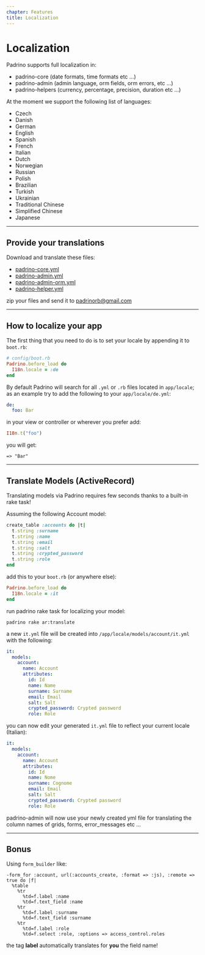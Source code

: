 ```yaml
---
chapter: Features
title: Localization
---
```


# Localization

Padrino supports full localization in:

- padrino-core (date formats, time formats etc ...)
- padrino-admin (admin language, orm fields, orm errors, etc ...)
- padrino-helpers (currency, percentage, precision, duration etc ...)

At the moment we support the following list of languages:

- Czech
- Danish
- German
- English
- Spanish
- French
- Italian
- Dutch
- Norwegian
- Russian
- Polish
- Brazilian
- Turkish
- Ukrainian
- Traditional Chinese
- Simplified Chinese
- Japanese

--------------------------------------------------------------------------------

## Provide your translations

Download and translate these files:

- [padrino-core.yml](https://raw.github.com/padrino/padrino-framework/master/padrino-support/lib/padrino-support/locale/en.yml)
- [padrino-admin.yml](http://raw.github.com/padrino/padrino-framework/master/padrino-admin/lib/padrino-admin/locale/admin/en.yml)
- [padrino-admin-orm.yml](http://raw.github.com/padrino/padrino-framework/master/padrino-admin/lib/padrino-admin/locale/orm/en.yml)
- [padrino-helper.yml](http://raw.github.com/padrino/padrino-framework/master/padrino-helpers/lib/padrino-helpers/locale/en.yml)

zip your files and send it to [padrinorb@gmail.com](mailto:padrinorb@gmail.org)

--------------------------------------------------------------------------------

## How to localize your app

The first thing that you need to do is to set your locale by appending it to
`boot.rb`:

```ruby
# config/boot.rb
Padrino.before_load do
  I18n.locale = :de
end
```

By default Padrino will search for all `.yml` or `.rb` files located in
`app/locale`; as an example try to add the following to your
`app/locale/de.yml`:

```yml
de:
  foo: Bar
```

in your view or controller or wherever you prefer add:

```ruby
I18n.t("foo")
```

you will get:

```
=> "Bar"
```

--------------------------------------------------------------------------------

## Translate Models (ActiveRecord)

Translating models via Padrino requires few seconds thanks to a built-in rake
task!

Assuming the following Account model:

```ruby
create_table :accounts do |t|
  t.string :surname
  t.string :name
  t.string :email
  t.string :salt
  t.string :crypted_password
  t.string :role
end
```

add this to your `boot.rb` (or anywhere else):

```ruby
Padrino.before_load do
  I18n.locale = :it
end
```

run padrino rake task for localizing your model:

```shell
padrino rake ar:translate
```

a new `it.yml` file will be created into `/app/locale/models/account/it.yml`
with the following:

```yml
it:
  models:
    account:
      name: Account
      attributes:
        id: Id
        name: Name
        surname: Surname
        email: Email
        salt: Salt
        crypted_password: Crypted password
        role: Role
```

you can now edit your generated `it.yml` file to reflect your current locale
(Italian):

```yml
it:
  models:
    account:
      name: Account
      attributes:
        id: Id
        name: Nome
        surname: Cognome
        email: Email
        salt: Salt
        crypted_password: Crypted password
        role: Role
```

padrino-admin will now use your newly created yml file for translating the
column names of grids, forms, error_messages etc ...

--------------------------------------------------------------------------------

## Bonus

Using `form_builder` like:

```haml
-form_for :account, url(:accounts_create, :format => :js), :remote => true do |f|
  %table
    %tr
      %td=f.label :name
      %td=f.text_field :name
    %tr
      %td=f.label :surname
      %td=f.text_field :surname
    %tr
      %td=f.label :role
      %td=f.select :role, :options => access_control.roles
```

the tag **label** automatically translates for **you** the field name!
